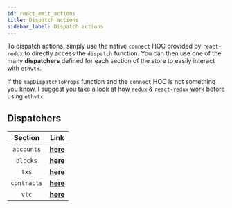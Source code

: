 ```yaml
---
id: react_emit_actions
title: Dispatch actions
sidebar_label: Dispatch actions
---
```


To dispatch actions, simply use the native `connect` HOC provided by `react-redux` to directly access the `dispatch` function. You can then use one of the many **dispatchers** defined for each section of the store to easily interact with `ethvtx`.

If the `mapDispatchToProps` function and the `connect` HOC is not something you know, I suggest you take a look at [how `redux` & `react-redux` work](https://react-redux.js.org/introduction/basic-tutorial) before using `ethvtx`

## Dispatchers

| Section | Link |
| :---: | :---: |
| `accounts` | [**here**](/ethvtx/docs/accounts_getters) |
| `blocks` | [**here**](/ethvtx/docs/blocks_getters) |
| `txs` | [**here**](/ethvtx/docs/txs_getters) |
| `contracts` | [**here**](/ethvtx/docs/contracts_getters) |
| `vtc` | [**here**](/ethvtx/docs/vtx_getters) |

